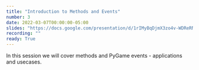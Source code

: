 ```yaml
---
title: "Introduction to Methods and Events"
number: 3
date: 2022-03-07T00:00:00-05:00
slides: "https://docs.google.com/presentation/d/1rIMyBqDjmX3zo4v-WDReRNV0-TuBZsNCFo1cGcQ7XJk/edit?usp=sharing"
recording: ""
ready: True
---
```


In this session we will cover methods and PyGame events - applications and usecases.
